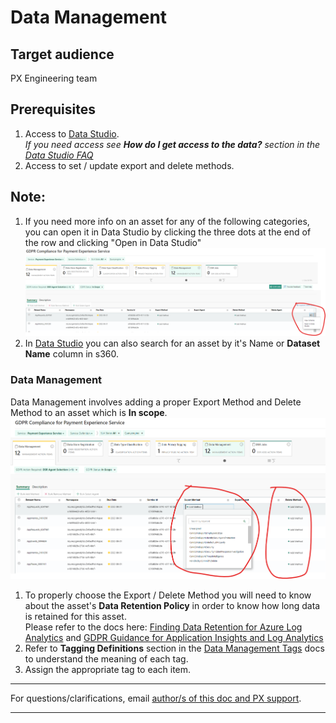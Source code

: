 # Data Management

## Target audience
PX Engineering team

## Prerequisites
1. Access to [Data Studio](https://aka.ms/datastudio).  
_If you need access see **How do I get access to the data?** section in the [Data Studio FAQ](https://microsoft.sharepoint.com/teams/WAG/EngSys/DataStudio/DSWiki/FAQ.aspx)_
1. Access to set / update export and delete methods.  

## Note:
1. If you need more info on an asset for any of the following categories, you can open it in Data Studio by clicking the three dots at the end of the row and clicking "Open in Data Studio"
![Data Management Open in Data Studio](../../images/operations/s360/data-open-in-data-studio.png)
1. In [Data Studio](https://aka.ms/datastudio) you can also search for an asset by it's Name or **Dataset Name** column in s360.

### Data Management
Data Management involves adding a proper Export Method and Delete Method to an asset which is **In scope**.
![Data Management](../../images/operations/s360/data-management.png)

1. To properly choose the Export / Delete Method you will need to know about the asset's **Data Retention Policy** in order to know how long data is retained for this asset.  
Please refer to the docs here: [Finding Data Retention for Azure Log Analytics](../../operations/data-retention.md) and [GDPR Guidance for Application Insights and Log Analytics](https://microsoft.sharepoint.com/:w:/r/teams/Application_Insights/_layouts/15/Doc.aspx?sourcedoc=%7BE2283A23-8CCB-478A-A3C4-0899BBD84CA1%7D&file=GDPR%20tagging%20and%20DSR%20configuration%20for%20AI%20and%20LA.docx&action=default&mobileredirect=true&cid=f9fe4aea-951b-4ece-a853-4e8ecb8d291d&wdLOR=c888A13EA-08D0-462E-863F-D109AE3EEFC9)
1. Refer to **Tagging Definitions** section in the [Data Management Tags](https://microsoft.sharepoint.com/teams/Azure_Compliance/GDPR/GDPR%20Wiki/Data%20Management%20Tags.aspx) docs to understand the meaning of each tag.
1. Assign the appropriate tag to each item.

---
For questions/clarifications, email [author/s of this doc and PX support](mailto:mccordmatt@microsoft.com?cc=PXSupport@microsoft.com&subject=Docs%20-%20operations/s360/data-management.md).

---